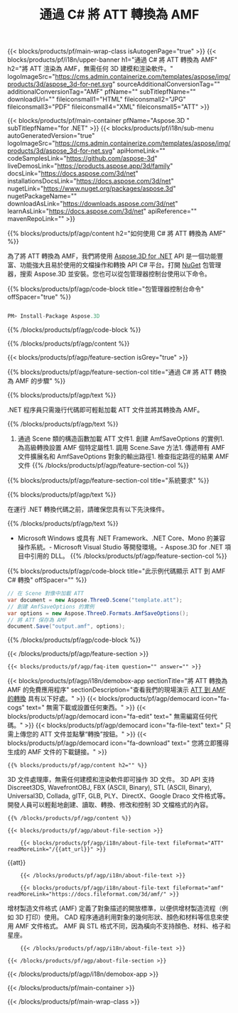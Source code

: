 ﻿---
title: 通過 C# 將 ATT 轉換為 AMF 
url: /zh-hant/net/conversion/att-to-amf/ 
description: ATT 到 AMF C# 轉換的示例代碼。使用 API 示例代碼在 VB.NET、Asp.NET 或任何基於 .NET 的應用程序中將 ATT 文件批量轉換為 AMF。
---
{{< blocks/products/pf/main-wrap-class isAutogenPage="true" >}}
{{< blocks/products/pf/i18n/upper-banner h1="通過 C# 將 ATT 轉換為 AMF" h2="將 ATT 渲染為 AMF，無需任何 3D 建模和渲染軟件。" logoImageSrc="https://cms.admin.containerize.com/templates/aspose/img/products/3d/aspose_3d-for-net.svg" sourceAdditionalConversionTag="" additionalConversionTag="AMF" pfName="" subTitlepfName="" downloadUrl="" fileiconsmall1="HTML" fileiconsmall2="JPG" fileiconsmall3="PDF" fileiconsmall4="XML" fileiconsmall5="ATT" >}}

{{< blocks/products/pf/main-container pfName="Aspose.3D " subTitlepfName="for .NET" >}}
{{< blocks/products/pf/i18n/sub-menu autoGeneratedVersion="true" logoImageSrc="https://cms.admin.containerize.com/templates/aspose/img/products/3d/aspose_3d-for-net.svg" apiHomeLink="" codeSamplesLink="https://github.com/aspose-3d" liveDemosLink="https://products.aspose.app/3d/family" docsLink="https://docs.aspose.com/3d/net" installationsDocsLink="https://docs.aspose.com/3d/net" nugetLink="https://www.nuget.org/packages/aspose.3d" nugetPackageName="" downloadAsLink="https://downloads.aspose.com/3d/net" learnAsLink="https://docs.aspose.com/3d/net" apiReference="" mavenRepoLink="" >}}

{{% blocks/products/pf/agp/content h2="如何使用 C# 將 ATT 轉換為 AMF" %}}

 為了將 ATT 轉換為 AMF，我們將使用
 [Aspose.3D for .NET](https://products.aspose.com/3d/net) 
 API 是一個功能豐富、功能強大且易於使用的文檔操作和轉換 API C# 平台。打開
 [NuGet](https://www.nuget.org/packages/aspose.3d) 
 包管理器，搜索
 Aspose.3D 
 並安裝。您也可以從包管理器控制台使用以下命令。

{{% blocks/products/pf/agp/code-block title="包管理器控制台命令" offSpacer="true" %}}

```cs

PM> Install-Package Aspose.3D


```

{{% /blocks/products/pf/agp/code-block %}}

{{% /blocks/products/pf/agp/content %}}

{{< blocks/products/pf/agp/feature-section isGrey="true" >}}

{{% blocks/products/pf/agp/feature-section-col title="通過 C# 將 ATT 轉換為 AMF 的步驟" %}}

{{% blocks/products/pf/agp/text %}}

 .NET 程序員只需幾行代碼即可輕鬆加載 ATT 文件並將其轉換為 AMF。

{{% /blocks/products/pf/agp/text %}}

1. 通過 Scene 類的構造函數加載 ATT 文件1. 創建 AmfSaveOptions 的實例1. 為高級轉換設置 AMF 個特定屬性1. 調用 Scene.Save 方法1. 傳遞帶有 AMF 文件擴展名和 AmfSaveOptions 對象的輸出路徑1. 檢查指定路徑的結果 AMF 文件
{{% /blocks/products/pf/agp/feature-section-col %}}

{{% blocks/products/pf/agp/feature-section-col title="系統要求" %}}

{{% blocks/products/pf/agp/text %}}

 在運行 .NET 轉換代碼之前，請確保您具有以下先決條件。

{{% /blocks/products/pf/agp/text %}}

- Microsoft Windows 或具有 .NET Framework、.NET Core、Mono 的兼容操作系統。- Microsoft Visual Studio 等開發環境。- Aspose.3D for .NET 項目中引用的 DLL。
{{% /blocks/products/pf/agp/feature-section-col %}}

{{% blocks/products/pf/agp/code-block title="此示例代碼顯示 ATT 到 AMF C# 轉換" offSpacer="" %}}

```cs
// 在 Scene 對像中加載 ATT 
var document = new Aspose.ThreeD.Scene("template.att");
// 創建 AmfSaveOptions 的實例 
var options = new Aspose.ThreeD.Formats.AmfSaveOptions();
// 將 ATT 保存為 AMF 
document.Save("output.amf", options); 


```

{{% /blocks/products/pf/agp/code-block %}}

{{< /blocks/products/pf/agp/feature-section >}}

    {{< blocks/products/pf/agp/faq-item question="" answer="" >}}
 

<!-- aboutfile Starts -->

{{< blocks/products/pf/agp/i18n/demobox-app sectionTitle="將 ATT 轉換為 AMF 的免費應用程序" sectionDescription="查看我們的現場演示 [ATT 到 AMF 的轉換](https://products.aspose.app/3d/conversion/att-to-amf) 具有以下好處。" >}}
        {{< blocks/products/pf/agp/democard icon="fa-cogs" text=" 無需下載或設置任何東西。" >}}
        {{< blocks/products/pf/agp/democard icon="fa-edit" text=" 無需編寫任何代碼。" >}}
        {{< blocks/products/pf/agp/democard icon="fa-file-text" text=" 只需上傳您的 ATT 文件並點擊“轉換”按鈕。" >}}
        {{< blocks/products/pf/agp/democard icon="fa-download" text=" 您將立即獲得生成的 AMF 文件的下載鏈接。" >}}

    {{% blocks/products/pf/agp/content h2="" %}}

 3D 文件處理庫，無需任何建模和渲染軟件即可操作 3D 文件。 3D API 支持 Discreet3DS, WavefrontOBJ, FBX (ASCII, Binary), STL (ASCII, Binary), Universal3D, Collada, glTF, GLB, PLY、DirectX、Google Draco 文件格式等。開發人員可以輕鬆地創建、讀取、轉換、修改和控制 3D 文檔格式的內容。



    {{% /blocks/products/pf/agp/content %}}

    {{< blocks/products/pf/agp/about-file-section >}}

        {{< blocks/products/pf/agp/i18n/about-file-text fileFormat="ATT" readMoreLink="/{{att_url}}" >}}
{{att}}

        {{< /blocks/products/pf/agp/i18n/about-file-text >}}

        {{< blocks/products/pf/agp/i18n/about-file-text fileFormat="amf" readMoreLink="https://docs.fileformat.com/3d/amf/" >}}
增材製造文件格式 (AMF) 定義了對象描述的開放標準，以便供增材製造流程（例如 3D 打印）使用。 CAD 程序通過利用對象的幾何形狀、顏色和材料等信息來使用 AMF 文件格式。 AMF 與 STL 格式不同，因為橫向不支持顏色、材料、格子和星座。

        {{< /blocks/products/pf/agp/i18n/about-file-text >}}

    {{< /blocks/products/pf/agp/about-file-section >}}

{{< /blocks/products/pf/agp/i18n/demobox-app >}}

<!-- aboutfile Ends -->



{{< /blocks/products/pf/main-container >}}
    
{{< /blocks/products/pf/main-wrap-class >}}
